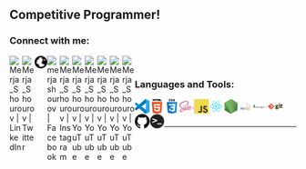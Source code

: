 ## Competitive Programmer!

### Connect with me:

[<img align="left" alt="Merja_Shourov | LinkedIn" width="22px" src="https://cdn.jsdelivr.net/npm/simple-icons@v3/icons/linkedin.svg" />][linkedin]
[<img align="left" alt="Merja_Shourov | Twitter" width="22px" src="https://cdn.jsdelivr.net/npm/simple-icons@v3/icons/twitter.svg" />][twitter]
[<img align="left" alt="https://www.merjashourov.com" width="22px" src="https://raw.githubusercontent.com/iconic/open-iconic/master/svg/globe.svg" />][website]
[<img align="left" alt="merjashourov | Facebook" width="22px" src="https://cdn.jsdelivr.net/npm/simple-icons@v3/icons/facebook.svg" />][facebook]
[<img align="left" alt="Merja_Shourov | Instagram" width="22px" src="https://cdn.jsdelivr.net/npm/simple-icons@v3/icons/instagram.svg" />][instagram]
[<img align="left" alt="Merja_Shourov | YouTube" width="22px" src="https://cdn.jsdelivr.net/npm/simple-icons@v3/icons/behance.svg" />][behance]
[<img align="left" alt="Merja_Shourov | YouTube" width="22px" src="https://cdn.jsdelivr.net/npm/simple-icons@v3/icons/reddit.svg" />][reddit]
[<img align="left" alt="Merja_Shourov | YouTube" width="22px" src="https://cdn.jsdelivr.net/npm/simple-icons@v3/icons/stackoverflow.svg" />][stackoverflow]
[<img align="left" alt="Merja_Shourov | YouTube" width="22px" src="https://cdn.jsdelivr.net/npm/simple-icons@v3/icons/freecodecamp.svg" />][freecodecamp]
[<img align="left" alt="Merja_Shourov | YouTube" width="22px" src="https://cdn.jsdelivr.net/npm/simple-icons@v3/icons/blogger.svg" />][blogger]


<br />

### Languages and Tools:

<img align="left" alt="Visual Studio Code" width="26px" src="https://raw.githubusercontent.com/github/explore/80688e429a7d4ef2fca1e82350fe8e3517d3494d/topics/visual-studio-code/visual-studio-code.png" />

<img align="left" alt="HTML5" width="26px" src="https://raw.githubusercontent.com/github/explore/80688e429a7d4ef2fca1e82350fe8e3517d3494d/topics/html/html.png" />
<img align="left" alt="CSS3" width="26px" src="https://raw.githubusercontent.com/github/explore/80688e429a7d4ef2fca1e82350fe8e3517d3494d/topics/css/css.png" />

[<img align="left" alt="Sass" width="26px" src="https://raw.githubusercontent.com/github/explore/80688e429a7d4ef2fca1e82350fe8e3517d3494d/topics/sass/sass.png" />][sass]

<img align="left" alt="JavaScript" width="26px" src="https://raw.githubusercontent.com/github/explore/80688e429a7d4ef2fca1e82350fe8e3517d3494d/topics/javascript/javascript.png" />

<img align="left" alt="React" width="26px" src="https://raw.githubusercontent.com/github/explore/80688e429a7d4ef2fca1e82350fe8e3517d3494d/topics/react/react.png" />

<img align="left" alt="Node.js" width="26px" src="https://raw.githubusercontent.com/github/explore/80688e429a7d4ef2fca1e82350fe8e3517d3494d/topics/nodejs/nodejs.png" />

<img align="left" alt="MySQL" width="26px" src="https://raw.githubusercontent.com/github/explore/80688e429a7d4ef2fca1e82350fe8e3517d3494d/topics/mysql/mysql.png" />

<img align="left" alt="MongoDB" width="26px" src="https://raw.githubusercontent.com/github/explore/80688e429a7d4ef2fca1e82350fe8e3517d3494d/topics/mongodb/mongodb.png" />

<img align="left" alt="Git" width="26px" src="https://raw.githubusercontent.com/github/explore/80688e429a7d4ef2fca1e82350fe8e3517d3494d/topics/git/git.png" />

<img align="left" alt="GitHub" width="26px" src="https://raw.githubusercontent.com/github/explore/78df643247d429f6cc873026c0622819ad797942/topics/github/github.png" />

<img align="left" alt="Terminal" width="26px" src="https://raw.githubusercontent.com/github/explore/80688e429a7d4ef2fca1e82350fe8e3517d3494d/topics/terminal/terminal.png" />

<br />
<br />

---
[website]: https://www.merjashourov.com
[twitter]: https://twitter.com/merjashourov
[youtube]: https://www.youtube.com/channel/UCYirl1fvDjb3euzE0yHsFKw
[instagram]: https://instagram.com/merja_shourov
[linkedin]: https://https://www.linkedin.com/in/merjashourov/
[facebook]: https://www.facebook.com/merjashourov
[sass]: https://sass-lang.com/
[behance]: https://www.behance.ocm/merja_shourov
[reddit]: https://www.reddit.com/user/merja_shourov
[stackoverflow]: https://stackoverflow.com/users/13486391/merja-shourov
[blogger]: https://merjashourov.blogspot.com/
[freecodecamp]: https://www.freecodecamp.org/merjashourov

